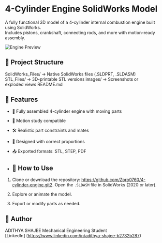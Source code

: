 # 4-Cylinder Engine SolidWorks Model

A fully functional 3D model of a 4-cylinder internal combustion engine built using SolidWorks.  
Includes pistons, crankshaft, connecting rods, and more with motion-ready assembly.

![Engine Preview](images/engine_preview.png)

## 📂 Project Structure 
SolidWorks_Files/ → Native SolidWorks files (.SLDPRT, .SLDASM) STL_Files/ → 3D-printable STL versions images/ → Screenshots or exploded views README.md 

## 🔧 Features

- 🧩 Fully assembled 4-cylinder engine with moving parts
- 🔄 Motion study compatible
- 🛠️ Realistic part constraints and mates
- 📏 Designed with correct proportions
- 📤 Exported formats: STL, STEP, PDF

- ## 🚀 How to Use

1. Clone or download the repository:
    https://github.com/Zoro0760/4-cylinder-engine.git2. Open the `.SLDASM` file in SolidWorks (2020 or later).

2. Explore or animate the model.

3. Export or modify parts as needed.

## 👤 Author

ADITHYA SHAJEE 
Mechanical Engineering Student  
[LinkedIn] (https://www.linkedin.com/in/adithya-shajee-b2732b287)
